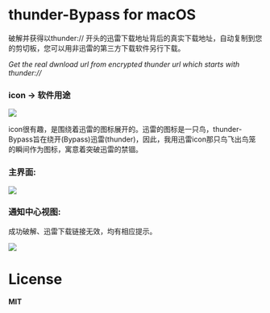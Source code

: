 # thunder-Bypass for macOS

破解并获得以thunder:// 开头的迅雷下载地址背后的真实下载地址，自动复制到您的剪切板，您可以用非迅雷的第三方下载软件另行下载。

*Get the real dwnload url from encrypted thunder url which starts with thunder://*

### icon -> 软件用途

![](https://ws2.sinaimg.cn/large/006tKfTcly1frtjl9v4kjj308y06mt90.jpg)

icon很有趣，是围绕着迅雷的图标展开的。迅雷的图标是一只鸟，thunder-Bypass旨在绕开(Bypass)迅雷(thunder)，因此，我用迅雷icon那只鸟飞出鸟笼的瞬间作为图标，寓意着突破迅雷的禁锢。

### 主界面:

![](https://ws3.sinaimg.cn/large/006tNc79ly1frvhpcuu58j30qo0ia406.jpg)

### 通知中心视图:

成功破解、迅雷下载链接无效，均有相应提示。

![](https://ws3.sinaimg.cn/large/006tNc79ly1frvhqibpksj30is0gijtb.jpg)



# License

**MIT**
